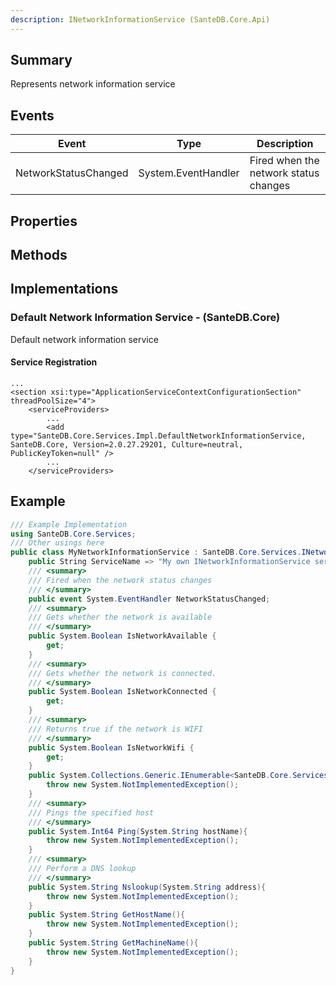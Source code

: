 ```yaml
---
description: INetworkInformationService (SanteDB.Core.Api)
---
```


## Summary
Represents network information service

## Events

|Event|Type|Description|
|-|-|-|
|NetworkStatusChanged|System.EventHandler|Fired when the network status changes|

## Properties


## Methods


## Implementations


### Default Network Information Service - (SanteDB.Core)
Default network information service

#### Service Registration
```markup
...
<section xsi:type="ApplicationServiceContextConfigurationSection" threadPoolSize="4">
	<serviceProviders>
		...
		<add type="SanteDB.Core.Services.Impl.DefaultNetworkInformationService, SanteDB.Core, Version=2.0.27.29201, Culture=neutral, PublicKeyToken=null" />
		...
	</serviceProviders>
```
## Example
```csharp
/// Example Implementation
using SanteDB.Core.Services;
/// Other usings here
public class MyNetworkInformationService : SanteDB.Core.Services.INetworkInformationService { 
	public String ServiceName => "My own INetworkInformationService service";
	/// <summary>
	/// Fired when the network status changes
	/// </summary>
	public event System.EventHandler NetworkStatusChanged;
	/// <summary>
	/// Gets whether the network is available
	/// </summary>
	public System.Boolean IsNetworkAvailable {
		get;
	}
	/// <summary>
	/// Gets whether the network is connected.
	/// </summary>
	public System.Boolean IsNetworkConnected {
		get;
	}
	/// <summary>
	/// Returns true if the network is WIFI
	/// </summary>
	public System.Boolean IsNetworkWifi {
		get;
	}
	public System.Collections.Generic.IEnumerable<SanteDB.Core.Services.NetworkInterfaceInfo> GetInterfaces(){
		throw new System.NotImplementedException();
	}
	/// <summary>
	/// Pings the specified host
	/// </summary>
	public System.Int64 Ping(System.String hostName){
		throw new System.NotImplementedException();
	}
	/// <summary>
	/// Perform a DNS lookup
	/// </summary>
	public System.String Nslookup(System.String address){
		throw new System.NotImplementedException();
	}
	public System.String GetHostName(){
		throw new System.NotImplementedException();
	}
	public System.String GetMachineName(){
		throw new System.NotImplementedException();
	}
}
```
